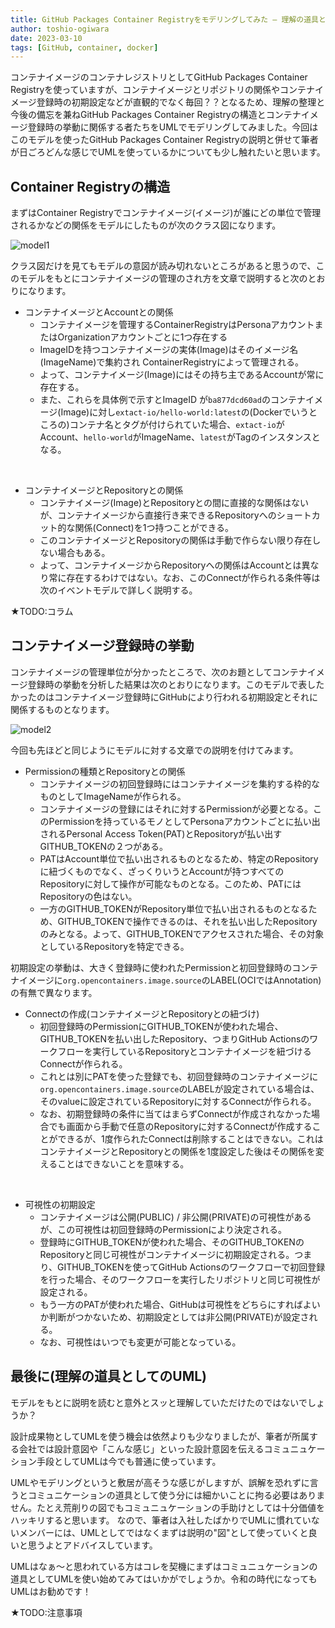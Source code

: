 ```yaml
---
title: GitHub Packages Container Registryをモデリングしてみた – 理解の道具としてのUML
author: toshio-ogiwara
date: 2023-03-10
tags: [GitHub, container, docker]
---
```

コンテナイメージのコンテナレジストリとしてGitHub Packages Container Registryを使っていますが、コンテナイメージとリポジトリの関係やコンテナイメージ登録時の初期設定などが直観的でなく毎回？？となるため、理解の整理と今後の備忘を兼ねGitHub Packages Container Registryの構造とコンテナイメージ登録時の挙動に関係する者たちをUMLでモデリングしてみました。今回はこのモデルを使ったGitHub Packages Container Registryの説明と併せて筆者が日ごろどんな感じでUMLを使っているかについても少し触れたいと思います。

## Container Registryの構造
まずはContainer Registryでコンテナイメージ(イメージ)が誰にどの単位で管理されるかなどの関係をモデルにしたものが次のクラス図になります。

![model1](/img/blogs/2023/0310_resource-model.drawio.svg)

クラス図だけを見てもモデルの意図が読み切れないところがあると思うので、このモデルをもとにコンテナイメージの管理のされ方を文章で説明すると次のとおりになります。

- コンテナイメージとAccountとの関係
  - コンテナイメージを管理するContainerRegistryはPersonaアカウントまたはOrganizationアカウントごとに1つ存在する
  - ImageIDを持つコンテナイメージの実体(Image)はそのイメージ名(ImageName)で集約され ContainerRegistryによって管理される。
  - よって、コンテナイメージ(Image)にはその持ち主であるAccountが常に存在する。
  - また、これらを具体例で示すとImageID が`ba877dcd60ad`のコンテナイメージ(Image)に対し`extact-io/hello-world:latest`の(Dockerでいうところの)コンテナ名とタグが付けられていた場合、`extact-io`がAccount、`hello-world`がImageName、`latest`がTagのインスタンスとなる。
<br/>

- コンテナイメージとRepositoryとの関係
  - コンテナイメージ(Image)とRepositoryとの間に直接的な関係はないが、コンテナイメージから直接行き来できるRepositoryへのショートカット的な関係(Connect)を1つ持つことができる。
  - このコンテナイメージとRepositoryの関係は手動で作らない限り存在しない場合もある。
  - よって、コンテナイメージからRepositoryへの関係はAccountとは異なり常に存在するわけではない。なお、このConnectが作られる条件等は次のイベントモデルで詳しく説明する。

★TODO:コラム

## コンテナイメージ登録時の挙動
コンテナイメージの管理単位が分かったところで、次のお題としてコンテナイメージ登録時の挙動を分析した結果は次のとおりになります。このモデルで表したかったのはコンテナイメージ登録時にGitHubにより行われる初期設定とそれに関係するものとなります。

![model2](/img/blogs/2023/0310_event-model.drawio.svg)

今回も先ほどと同じようにモデルに対する文章での説明を付けてみます。


- Permissionの種類とRepositoryとの関係
  - コンテナイメージの初回登録時にはコンテナイメージを集約する枠的なものとしてImageNameが作られる。
  - コンテナイメージの登録にはそれに対するPermissionが必要となる。このPermissionを持っているモノとしてPersonaアカウントごとに払い出されるPersonal Access Token(PAT)とRepositoryが払い出すGITHUB_TOKENの２つがある。
  - PATはAccount単位で払い出されるものとなるため、特定のRepositoryに紐づくものでなく、ざっくりいうとAccountが持つすべてのRepositoryに対して操作が可能なものとなる。このため、PATにはRepositoryの色はない。
  - 一方のGITHUB_TOKENがRepository単位で払い出されるものとなるため、GITHUB_TOKENで操作できるのは、それを払い出したRepositoryのみとなる。よって、GITHUB_TOKENでアクセスされた場合、その対象としているRepositoryを特定できる。

初期設定の挙動は、大きく登録時に使われたPermissionと初回登録時のコンテナイメージに`org.opencontainers.image.source`のLABEL(OCIではAnnotation)の有無で異なります。

- Connectの作成(コンテナイメージとRepositoryとの紐づけ)
  - 初回登録時のPermissionにGITHUB_TOKENが使われた場合、GITHUB_TOKENを払い出したRepository、つまりGitHub Actionsのワークフローを実行しているRepositoryとコンテナイメージを紐づけるConnectが作られる。
  - これとは別にPATを使った登録でも、初回登録時のコンテナイメージに`org.opencontainers.image.source`のLABELが設定されている場合は、そのvalueに設定されているRepositoryに対するConnectが作られる。
  - なお、初期登録時の条件に当てはまらずConnectが作成されなかった場合でも画面から手動で任意のRepositoryに対するConnectが作成することができるが、1度作られたConnectは削除することはできない。これはコンテナイメージとRepositoryとの関係を1度設定した後はその関係を変えることはできないことを意味する。
<br/>

- 可視性の初期設定
  - コンテナイメージは公開(PUBLIC) / 非公開(PRIVATE)の可視性があるが、この可視性は初回登録時のPermissionにより決定される。
  - 登録時にGITHUB_TOKENが使われた場合、そのGITHUB_TOKENのRepositoryと同じ可視性がコンテナイメージに初期設定される。つまり、GITHUB_TOKENを使ってGitHub Actionsのワークフローで初回登録を行った場合、そのワークフローを実行したリポジトリと同じ可視性が設定される。
  - もう一方のPATが使われた場合、GitHubは可視性をどちらにすればよいか判断がつかないため、初期設定としては非公開(PRIVATE)が設定される。
  - なお、可視性はいつでも変更が可能となっている。

## 最後に(理解の道具としてのUML)
モデルをもとに説明を読むと意外とスッと理解していただけたのではないでしょうか？

設計成果物としてUMLを使う機会は依然よりも少なりましたが、筆者が所属する会社では設計意図や「こんな感じ」といった設計意図を伝えるコミュニュケーション手段としてUMLは今でも普通に使っています。

UMLやモデリングというと敷居が高そうな感じがしますが、誤解を恐れずに言うとコミュニケーションの道具として使う分には細かいことに拘る必要はありません。たとえ荒削りの図でもコミュニュケーションの手助けとしては十分価値をハッキリすると思います。
なので、筆者は入社したばかりでUMLに慣れていないメンバーには、UMLとしてではなくまずは説明の"図"として使っていくと良いと思うよとアドバイスしています。

UMLはなぁ～と思われている方はコレを契機にまずはコミュニュケーションの道具としてUMLを使い始めてみてはいかがでしょうか。令和の時代になってもUMLはお勧めです！

★TODO:注意事項